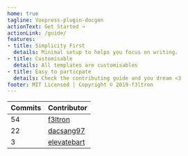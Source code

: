 ```yaml
---
home: true
tagline: Vuepress-plugin-docgen
actionText: Get Started →
actionLink: /guide/
features:
- title: Simplicity First
  details: Minimal setup to helps you focus on writing.
- title: Customisable
  details: All templates are customisables
- title: Easy to particpate
  details: Check the contributing guide and you dream <3 
footer: MIT Licensed | Copyright © 2019-f3ltron
---
```


<!-- ⛔️ AUTO-GENERATED-CONTENT:START (CONTRIBUTORS) -->
| **Commits** | **Contributor** |  
| --- | --- |  
| 54 | [f3ltron](https://github.com/f3ltron) |  
| 22 | [dacsang97](https://github.com/dacsang97) |  
| 3  | [elevatebart](https://github.com/elevatebart) |  

<!-- ⛔️ AUTO-GENERATED-CONTENT:END -->